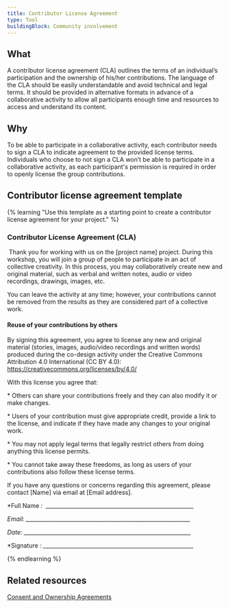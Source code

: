 ```yaml
---
title: Contributor License Agreement
type: Tool
buildingBlock: Community involvement
---
```

## What

A contributor license agreement (CLA) outlines the terms of an individual’s participation and the ownership of his/her contributions. The language of the CLA should be easily understandable and avoid technical and legal terms. It should be provided in alternative formats in advance of a collaborative activity to allow all participants enough time and resources to access and understand its content.

## Why

To be able to participate in a collaborative activity, each contributor needs to sign a CLA to indicate agreement to the provided license terms. Individuals who choose to not sign a CLA won’t be able to participate in a collaborative activity, as each participant's permission is required in order to openly license the group contributions.

## Contributor license agreement template

{% learning "Use this template as a starting point to create a contributor license agreement for your project." %}



### [](<>)Contributor License Agreement (CLA)

 Thank you for working with us on the \[project name] project. During this workshop, you will join a group of people to participate in an act of collective creativity. In this process, you may collaboratively create new and original material, such as verbal and written notes, audio or video recordings, drawings, images, etc.

[](<>)You can leave the activity at any time; however, your contributions cannot be removed from the results as they are considered part of a collective work.

#### Reuse of your contributions by others

By signing this agreement, you agree to license any new and original material (stories, images, audio/video recordings and written words) produced during the co-design activity under the Creative Commons Attribution 4.0 International (CC BY 4.0):  <https://creativecommons.org/licenses/by/4.0/>

With this license you agree that:

\* Others can share your contributions freely and they can also modify it or make changes.

\* Users of your contribution must give appropriate credit, provide a link to the license, and indicate if they have made any changes to your original work.

\* You may not apply legal terms that legally restrict others from doing anything this license permits.

\* You cannot take away these freedoms, as long as users of your contributions also follow these license terms.

If you have any questions or concerns regarding this agreement, please contact \[Name] via email at \[Email address].

*Full Name *:  \_\_\_\_\_\_\_\_\_\_\_\_\_\_\_\_\_\_\_\_\_\_\_\_\_\_\_\_\_\_\_\_\_\_\_\_\_\_\_\_\_\_\_\_\_\_\_\_\_\_\_\_\_\_*

*Email: \_\_\_\_\_\_\_\_\_\_\_\_\_\_\_\_\_\_\_\_\_\_\_\_\_\_\_\_\_\_\_\_\_\_\_\_\_\_\_\_\_\_\_\_\_\_\_\_\_\_\_\_\_\_\_\_\_\_\_\_*

*Date: \_\_\_\_\_\_\_\_\_\_\_\_\_\_\_\_\_\_\_\_\_\_\_\_\_\_\_\_\_\_\_\_\_\_\_\_\_\_\_\_\_\_\_\_\_\_\_\_\_\_\_\_\_\_\_\_\_\_\_\__*

*Signature *: \_\_\_\_\_\_\_\_\_\_\_\_\_\_\_\_\_\_\_\_\_\_\_\_\_\_\_\_\_\_\_\_\_\_\_\_\_\_\_\_\_\_\_\_\_\_\_\_\_\_\_\_\_\__*

{% endlearning %}

## Related resources

[Consent and Ownership Agreements](/resources/Consent-and-Ownership-Agreements)